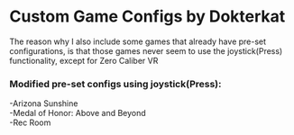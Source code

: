 # Custom Game Configs by Dokterkat

The reason why I also include some games that already have pre-set configurations, is that those games never seem to use the joystick(Press) functionality, except for Zero Caliber VR <br>
<h3> Modified pre-set configs using joystick(Press):</h3>
-Arizona Sunshine <br>
-Medal of Honor: Above and Beyond <br>
-Rec Room <br>
 
